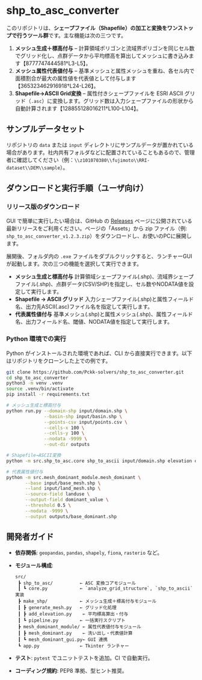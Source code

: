# shp\_to\_asc\_converter

このリポジトリは、**シェープファイル（Shapefile）の加工と変換をワンストップで行うツール群**です。主な機能は次の三つです。

1. **メッシュ生成＋標高付与** – 計算領域ポリゴンと流域界ポリゴンを同じセル数でグリッド化し、点群データから平均標高を算出してメッシュに書き込みます【8777747444581†L3-L5】。
2. **メッシュ属性代表値付与** – 基準メッシュと属性メッシュを重ね、各セル内で面積割合が最大の属性値を代表値として付与します【365323462916918†L24-L26】。
3. **Shapefile→ASCII Grid変換** – 属性付きシェープファイルを ESRI ASCII グリッド（`.asc`）に変換します。グリッド数は入力シェープファイルの形状から自動計算されます【128855128016211†L100-L104】。

## サンプルデータセット

リポジトリの `data` または `input` ディレクトリにサンプルデータが置かれている場合があります。社内共有フォルダなどに配置されていることもあるので、管理者に確認してください（例：`\\z101070380\\fujimoto\\RRI-dataset\\DEM\\sample`）。

## ダウンロードと実行手順（ユーザ向け）

### リリース版のダウンロード

GUI で簡単に実行したい場合は、GitHub の [Releases](https://github.com/Pckk-solvers/shp_to_asc_converter/releases) ページに公開されている最新リリースをご利用ください。ページの「Assets」から zip ファイル（例: `shp_to_asc_converter_v1.2.3.zip`）をダウンロードし、お使いのPCに展開します。

展開後、フォルダ内の `.exe` ファイルをダブルクリックすると、ランチャーGUIが起動します。次の三つの機能を選択して実行できます。

* **メッシュ生成と標高付与**
  計算領域シェープファイル(.shp)、流域界シェープファイル(.shp)、点群データ(CSV/SHP)を指定し、セル数やNODATA値を設定して実行します。
* **Shapefile → ASCII グリッド**
  入力シェープファイル(.shp)と属性フィールド名、出力先ASCII(.asc)ファイル名を指定して実行します。
* **代表属性値付与**
  基準メッシュ(.shp)と属性メッシュ(.shp)、属性フィールド名、出力フィールド名、閾値、NODATA値を指定して実行します。

### Python 環境での実行

Python がインストールされた環境であれば、CLI から直接実行できます。以下はリポジトリをクローンした上での例です。

```bash
git clone https://github.com/Pckk-solvers/shp_to_asc_converter.git
cd shp_to_asc_converter
python3 -m venv .venv
source .venv/bin/activate
pip install -r requirements.txt

# メッシュ生成と標高付与
python run.py --domain-shp input/domain.shp \
              --basin-shp input/basin.shp \
              --points-csv input/points.csv \
              --cells-x 100 \
              --cells-y 100 \
              --nodata -9999 \
              --out-dir outputs

# Shapefile→ASCII変換
python -m src.shp_to_asc.core shp_to_ascii input/domain.shp elevation outputs/domain.asc

# 代表属性値付与
python -m src.mesh_dominant_module.mesh_dominant \
       --base input/base_mesh.shp \
       --land input/land_mesh.shp \
       --source-field landuse \
       --output-field dominant_value \
       --threshold 0.5 \
       --nodata -9999 \
       --output outputs/base_dominant.shp
```

## 開発者ガイド

* **依存関係**: `geopandas`, `pandas`, `shapely`, `fiona`, `rasterio` など。
* **モジュール構成**:

  ```
  src/
   ┣ shp_to_asc/          ← ASC 変換コアモジュール
   ┃ ┗ core.py            ← `analyze_grid_structure`, `shp_to_ascii` 実装
   ┣ make_shp/            ← メッシュ生成＋標高付与モジュール
   ┃ ┣ generate_mesh.py   ← グリッド化処理
   ┃ ┣ add_elevation.py    ← 平均標高算出・付与
   ┃ ┗ pipeline.py        ← 一括実行スクリプト
   ┣ mesh_dominant_module/ ← 属性代表値付与モジュール
   ┃ ┣ mesh_dominant.py    ← 洗い出し・代表値計算
   ┃ ┗ mesh_dominant_gui.py← GUI 連携
   ┗ app.py               ← Tkinter ランチャー
  ```
* **テスト**: `pytest` でユニットテストを追加。CI で自動実行。
* **コーディング規約**: PEP8 準拠、型ヒント推奨。
